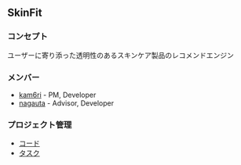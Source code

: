 ## SkinFit

### コンセプト

ユーザーに寄り添った透明性のあるスキンケア製品のレコメンドエンジン

### メンバー

- [kam6ri](https://github.com/kam6ri) - PM, Developer
- [nagauta](https://github.com/nagauta) - Advisor, Developer

### プロジェクト管理

- [コード](https://github.com/skinfit/skinfit)
- [タスク](https://github.com/orgs/skinfit/projects/1)
